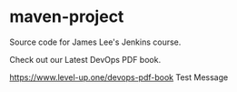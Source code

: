 # maven-project
Source code for James Lee's Jenkins course.

Check out our Latest DevOps PDF book.

https://www.level-up.one/devops-pdf-book
Test Message
